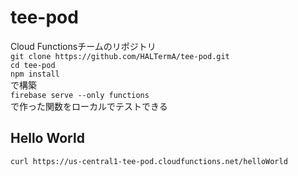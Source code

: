 # tee-pod

Cloud Functionsチームのリポジトリ  
`git clone https://github.com/HALTermA/tee-pod.git`  
`cd tee-pod`  
`npm install`  
で構築  
`firebase serve --only functions`  
で作った関数をローカルでテストできる
## Hello World
`curl https://us-central1-tee-pod.cloudfunctions.net/helloWorld`
